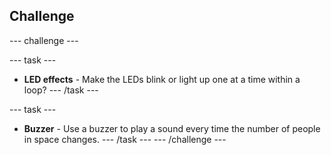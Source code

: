 ## Challenge
--- challenge ---

--- task ---
- **LED effects** - Make the LEDs blink or light up one at a time within a loop?
--- /task ---

--- task ---
+ **Buzzer** - Use a buzzer to play a sound every time the number of people in space changes.
--- /task ---
--- /challenge ---
